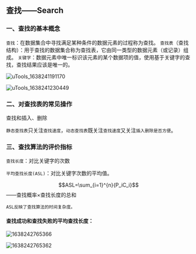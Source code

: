 ## 查找——Search

### 一、查找的基本概念

`查找`：在数据集合中寻找满足某种条件的数据元素的过程称为查找。
`查找表`（查找结构）：用于查找的数据集合称为查找表，它由同一类型的数据元素（或记录）组成。
`关键字`：数据元素中唯一标识该元素的某个数据项的值，使用基于关键字的查找，查找结果应该是唯一的。

![uTools_1638241191170](F:\408数据结构\图片\uTools_1638241191170.png)

![uTools_1638241230449](F:\408数据结构\图片\uTools_1638241230449.png)

### 二、对查找表的常见操作

查找和插入、删除

`静态查找表`只关注`查找速度`，`动态查找表`既关注`查找速度`又关注`插入删除是否方便`。

### 三、查找算法的评价指标

`查找长度`：对比关键字的次数

`平均查找长度(ASL)`：对比关键字次数的平均值。

$$ASL=\sum_{i=1}^{n}{P_iC_i}$$——查找概率×查找长度的总和

`ASL反映了查找算法的时间复杂度。`

#### 查找成功和查找失败的平均查找长度：

![1638242765366](F:\408数据结构\图片\1638242765366.jpg)

![1638242765362](F:\408数据结构\图片\1638242765362.jpg)